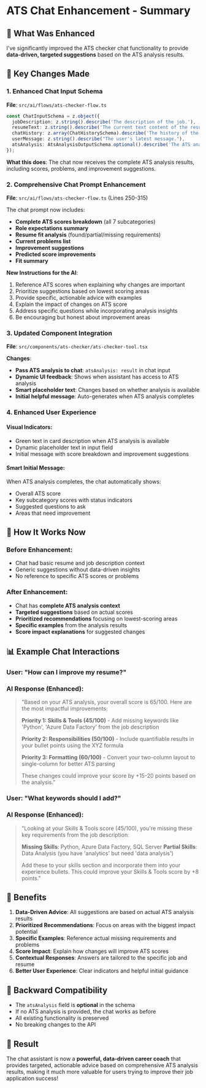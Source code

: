 # ATS Chat Enhancement - Summary

## 🎯 **What Was Enhanced**

I've significantly improved the ATS checker chat functionality to provide **data-driven, targeted suggestions** based on the ATS analysis results.

## 🔧 **Key Changes Made**

### 1. **Enhanced Chat Input Schema**
**File**: `src/ai/flows/ats-checker-flow.ts`

```typescript
const ChatInputSchema = z.object({
  jobDescription: z.string().describe('The description of the job.'),
  resumeText: z.string().describe('The current text content of the resume.'),
  chatHistory: z.array(ChatHistorySchema).describe('The history of the conversation so far.'),
  userMessage: z.string().describe("The user's latest message."),
  atsAnalysis: AtsAnalysisOutputSchema.optional().describe('The ATS analysis results to provide context-aware suggestions.'),
});
```

**What this does**: The chat now receives the complete ATS analysis results, including scores, problems, and improvement suggestions.

### 2. **Comprehensive Chat Prompt Enhancement**
**File**: `src/ai/flows/ats-checker-flow.ts` (Lines 250-315)

The chat prompt now includes:
- **Complete ATS scores breakdown** (all 7 subcategories)
- **Role expectations summary**
- **Resume fit analysis** (found/partial/missing requirements)
- **Current problems list**
- **Improvement suggestions**
- **Predicted score improvements**
- **Fit summary**

**New Instructions for the AI**:
1. Reference ATS scores when explaining why changes are important
2. Prioritize suggestions based on lowest scoring areas
3. Provide specific, actionable advice with examples
4. Explain the impact of changes on ATS score
5. Address specific questions while incorporating analysis insights
6. Be encouraging but honest about improvement areas

### 3. **Updated Component Integration**
**File**: `src/components/ats-checker/ats-checker-tool.tsx`

**Changes**:
- **Pass ATS analysis to chat**: `atsAnalysis: result` in chat input
- **Dynamic UI feedback**: Shows when assistant has access to ATS analysis
- **Smart placeholder text**: Changes based on whether analysis is available
- **Initial helpful message**: Auto-generates when ATS analysis completes

### 4. **Enhanced User Experience**

#### **Visual Indicators**:
- Green text in card description when ATS analysis is available
- Dynamic placeholder text in input field
- Initial message with score breakdown and improvement suggestions

#### **Smart Initial Message**:
When ATS analysis completes, the chat automatically shows:
- Overall ATS score
- Key subcategory scores with status indicators
- Suggested questions to ask
- Areas that need improvement

## 🎯 **How It Works Now**

### **Before Enhancement**:
- Chat had basic resume and job description context
- Generic suggestions without data-driven insights
- No reference to specific ATS scores or problems

### **After Enhancement**:
- Chat has **complete ATS analysis context**
- **Targeted suggestions** based on actual scores
- **Prioritized recommendations** focusing on lowest-scoring areas
- **Specific examples** from the analysis results
- **Score impact explanations** for suggested changes

## 📊 **Example Chat Interactions**

### **User**: "How can I improve my resume?"
### **AI Response** (Enhanced):
> "Based on your ATS analysis, your overall score is 65/100. Here are the most impactful improvements:
> 
> **Priority 1: Skills & Tools (45/100)** - Add missing keywords like 'Python', 'Azure Data Factory' from the job description
> 
> **Priority 2: Responsibilities (50/100)** - Include quantifiable results in your bullet points using the XYZ formula
> 
> **Priority 3: Formatting (60/100)** - Convert your two-column layout to single-column for better ATS parsing
> 
> These changes could improve your score by +15-20 points based on the analysis."

### **User**: "What keywords should I add?"
### **AI Response** (Enhanced):
> "Looking at your Skills & Tools score (45/100), you're missing these key requirements from the job description:
> 
> **Missing Skills**: Python, Azure Data Factory, SQL Server
> **Partial Skills**: Data Analysis (you have 'analytics' but need 'data analysis')
> 
> Add these to your skills section and incorporate them into your experience bullets. This could improve your Skills & Tools score by +8 points."

## 🚀 **Benefits**

1. **Data-Driven Advice**: All suggestions are based on actual ATS analysis results
2. **Prioritized Recommendations**: Focus on areas with the biggest impact potential
3. **Specific Examples**: Reference actual missing requirements and problems
4. **Score Impact**: Explain how changes will improve ATS scores
5. **Contextual Responses**: Answers are tailored to the specific job and resume
6. **Better User Experience**: Clear indicators and helpful initial guidance

## 🔄 **Backward Compatibility**

- The `atsAnalysis` field is **optional** in the schema
- If no ATS analysis is provided, the chat works as before
- All existing functionality is preserved
- No breaking changes to the API

## 🎉 **Result**

The chat assistant is now a **powerful, data-driven career coach** that provides targeted, actionable advice based on comprehensive ATS analysis results, making it much more valuable for users trying to improve their job application success!

